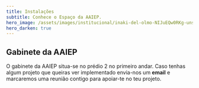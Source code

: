 ```yaml
---
title: Instalações
subtitle: Conhece o Espaço da AAIEP.
hero_image: /assets/images/institucional/inaki-del-olmo-NIJuEQw0RKg-unsplash.jpg
hero_darken: true
---
```


## Gabinete da AAIEP

O gabinete da AAIEP situa-se no prédio 2 no primeiro andar. Caso tenhas algum projeto que queiras ver implementado envia-nos um **email** e marcaremos uma reunião contigo para apoiar-te no teu projeto. 